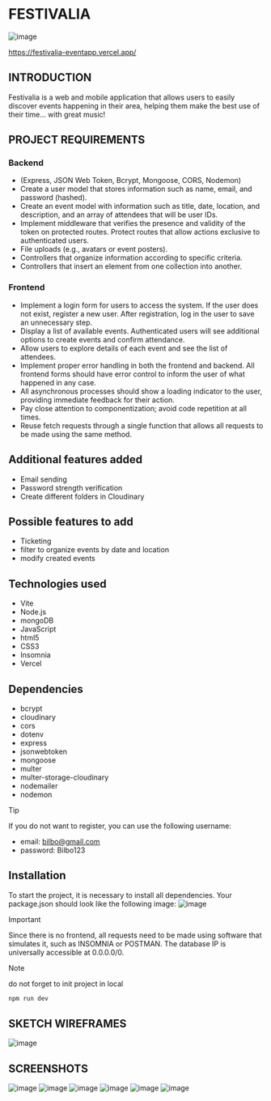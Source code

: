 # FESTIVALIA

![image](https://github.com/user-attachments/assets/38c5e0ae-6c16-45a6-a80b-3b19dc93d9e8)

https://festivalia-eventapp.vercel.app/

## INTRODUCTION
Festivalia is a web and mobile application that allows users to easily discover events happening in their area, helping them make the best use of their time... with great music!

## PROJECT REQUIREMENTS
### Backend 
- (Express, JSON Web Token, Bcrypt, Mongoose, CORS, Nodemon)
- Create a user model that stores information such as name, email, and password (hashed).
- Create an event model with information such as title, date, location, and description, and an array of attendees that will be user IDs.
- Implement middleware that verifies the presence and validity of the token on protected routes. Protect routes that allow actions exclusive to authenticated users.
- File uploads (e.g., avatars or event posters).
- Controllers that organize information according to specific criteria.
- Controllers that insert an element from one collection into another.

### Frontend
- Implement a login form for users to access the system. If the user does not exist, register a new user. After registration, log in the user to save an unnecessary step.
- Display a list of available events. Authenticated users will see additional options to create events and confirm attendance.
- Allow users to explore details of each event and see the list of attendees.
- Implement proper error handling in both the frontend and backend. All frontend forms should have error control to inform the user of what happened in any case.
- All asynchronous processes should show a loading indicator to the user, providing immediate feedback for their action.
- Pay close attention to componentization; avoid code repetition at all times.
- Reuse fetch requests through a single function that allows all requests to be made using the same method.

## Additional features added
- Email sending
- Password strength verification
- Create different folders in Cloudinary

## Possible features to add
- Ticketing
- filter to organize events by date and location
- modify created events
  

## Technologies used
- Vite
- Node.js
- mongoDB
- JavaScript
- html5
- CSS3
- Insomnia
- Vercel


## Dependencies
- bcrypt
- cloudinary
- cors
- dotenv
- express
- jsonwebtoken
- mongoose
- multer
- multer-storage-cloudinary
- nodemailer
- nodemon

>[!TIP]
>If you do not want to register, you can use the following username:
>- email: bilbo@gmail.com
>- password: Bilbo123
  

## Installation
To start the project, it is necessary to install all dependencies. Your package.json should look like the following image:
![image](https://github.com/user-attachments/assets/c3db8495-da00-4ae0-aead-161c8136ae07)






>[!IMPORTANT]
> Since there is no frontend, all requests need to be made using software that simulates it, such as INSOMNIA or POSTMAN.
> The database IP is universally accessible at 0.0.0.0/0.

>[!NOTE]
> do not forget to init project in local
>```js
>npm run dev
>```


## SKETCH WIREFRAMES
![image](https://github.com/user-attachments/assets/7da8b824-d2fb-40cc-bf3e-b306e036b5e2)


## SCREENSHOTS
![image](https://github.com/user-attachments/assets/80eedbff-a146-46d0-a7d6-00efd9770bf3)
![image](https://github.com/user-attachments/assets/73a118b3-03d3-43a2-adb7-146edcd7c952)
![image](https://github.com/user-attachments/assets/07403600-cd6e-4c34-8c67-941595ec0012)
![image](https://github.com/user-attachments/assets/5a298569-b9b9-4f36-a86c-4200a95bb1a6)
![image](https://github.com/user-attachments/assets/5658a34f-dcba-496e-a161-a18aae379401)
![image](https://github.com/user-attachments/assets/e776042a-3025-4ca7-abcc-287a71a86c9e)






